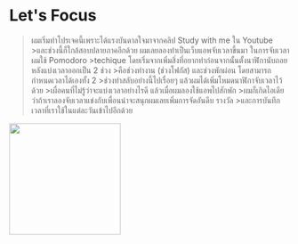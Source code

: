 # Let's Focus

>ผมเริ่มทำโปรเจคนี้เพราะได้แรงบันดาลใจมาจากคลิป Study with me ใน Youtube >และช่วงนี้ก็ใกล้สอบปลายภาคอีกด้วย ผมเลยลองทำเป็นเว็บแอพจับเวลาขึ้นมา ในการจับเวลาผมใช้ Pomodoro >techique โดยเริ่มจากเพิ่มสิ่งที่อยากทำก่อนจากนั้นตั้งนาฬิกานับถอยหลังแบ่งเวลาออกเป็น 2 ช่วง >คือช่วงทำงาน (ช่วงโฟกัส) และช่วงพักผ่อน โดยสามารถกำหนดเวลาได้เองทั้ง 2 >ช่วงทำสลับอย่างนี้ไปเรื่อยๆ แล้วผมได้เพิ่มโหมดนาฬิกาจับเวลาไว้ด้วย >เผื่อคนที่ไม่รู้ว่าจะแบ่งเวลาอย่างไรดี แล้วเมื่อผมลองใช้แอพไปสักพัก >ผมก็เกิดไอเดียว่าถ้าเราลองจับเวลาแข่งกับเพื่อนน่าจะสนุกผมเลยเพิ่มการจัดอันดีบ รางวัล >และการบันทึกเวลาที่เราใช้ในแต่ละวันเข้าไปอีกด้วย

<img src="https://github.com/SornchaiTheDev/LetsFocus/blob/main/assets/Home.gif" width="200px" />

